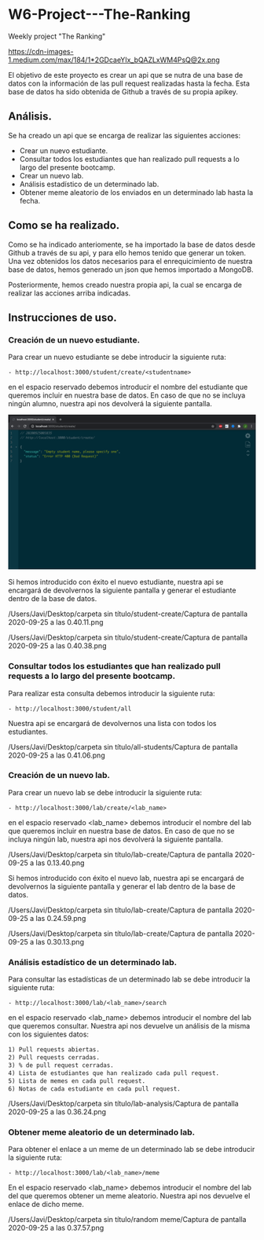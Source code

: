 # W6-Project---The-Ranking
Weekly project "The Ranking"


https://cdn-images-1.medium.com/max/184/1*2GDcaeYIx_bQAZLxWM4PsQ@2x.png


El objetivo de este proyecto es crear un api que se nutra de una base de datos con la información de las pull request realizadas hasta la fecha. Esta base de datos ha sido obtenida de Github a través de su propia apikey.  


## Análisis.

Se ha creado un api que se encarga de realizar las siguientes acciones:

- Crear un nuevo estudiante.
- Consultar todos los estudiantes que han realizado pull requests a lo largo del presente bootcamp.
- Crear un nuevo lab.
- Análisis estadístico de un determinado lab.
- Obtener meme aleatorio de los enviados en un determinado lab hasta la fecha.


## Como se ha realizado.
 
 Como se ha indicado anteriomente, se ha importado la base de datos desde Github a través de su api, y para ello hemos tenido que generar un token. Una vez obtenidos los datos necesarios para el enrequicimiento de nuestra base de datos, hemos generado un json que hemos importado a MongoDB. 
 
 Posteriormente, hemos creado nuestra propia api, la cual se encarga de realizar las acciones arriba indicadas.


## Instrucciones de uso.

### Creación de un nuevo estudiante.

Para crear un nuevo estudiante se debe introducir la siguiente ruta:

    - http://localhost:3000/student/create/<studentname>

en el espacio reservado <studentname> debemos introducir el nombre del estudiante que queremos incluir en nuestra base de datos. En caso de que no se incluya ningún alumno, nuestra api nos devolverá la siguiente pantalla.

![Captura%20de%20pantalla%202020-09-25%20a%20las%200.38.41.png](https://github.com/Jav1-Mart1nez/W6-Project---The-Ranking/blob/master/img/student-create/Captura%20de%20pantalla%202020-09-25%20a%20las%200.38.41.png)

Si hemos introducido con éxito el nuevo estudiante, nuestra api se encargará de devolvernos la siguiente pantalla y generar el estudiante dentro de la base de datos.
    
/Users/Javi/Desktop/carpeta sin título/student-create/Captura de pantalla 2020-09-25 a las 0.40.11.png

/Users/Javi/Desktop/carpeta sin título/student-create/Captura de pantalla 2020-09-25 a las 0.40.38.png


### Consultar todos los estudiantes que han realizado pull requests a lo largo del presente bootcamp.

Para realizar esta consulta debemos introducir la siguiente ruta:

    - http://localhost:3000/student/all

Nuestra api se encargará de devolvernos una lista con todos los estudiantes.

/Users/Javi/Desktop/carpeta sin título/all-students/Captura de pantalla 2020-09-25 a las 0.41.06.png


### Creación de un nuevo lab.

Para crear un nuevo lab se debe introducir la siguiente ruta:

    - http://localhost:3000/lab/create/<lab_name>

en el espacio reservado <lab_name> debemos introducir el nombre del lab que queremos incluir en nuestra base de datos. En caso de que no se incluya ningún lab, nuestra api nos devolverá la siguiente pantalla.

/Users/Javi/Desktop/carpeta sin título/lab-create/Captura de pantalla 2020-09-25 a las 0.13.40.png

Si hemos introducido con éxito el nuevo lab, nuestra api se encargará de devolvernos la siguiente pantalla y generar el lab dentro de la base de datos.
    
/Users/Javi/Desktop/carpeta sin título/lab-create/Captura de pantalla 2020-09-25 a las 0.24.59.png

/Users/Javi/Desktop/carpeta sin título/lab-create/Captura de pantalla 2020-09-25 a las 0.30.13.png


### Análisis estadístico de un determinado lab.

Para consultar las estadísticas de un determinado lab se debe introducir la siguiente ruta:

    - http://localhost:3000/lab/<lab_name>/search

en el espacio reservado <lab_name> debemos introducir el nombre del lab que queremos consultar. Nuestra api nos devuelve un análisis de la misma con los siguientes datos:

    1) Pull requests abiertas.
    2) Pull requests cerradas.
    3) % de pull request cerradas.
    4) Lista de estudiantes que han realizado cada pull request.
    5) Lista de memes en cada pull request.
    6) Notas de cada estudiante en cada pull request.

/Users/Javi/Desktop/carpeta sin título/lab-analysis/Captura de pantalla 2020-09-25 a las 0.36.24.png


### Obtener meme aleatorio de un determinado lab.

Para obtener el enlace a un meme de un determinado lab se debe introducir la siguiente ruta:

    - http://localhost:3000/lab/<lab_name>/meme
    
En el espacio reservado <lab_name> debemos introducir el nombre del lab del que queremos obtener un meme aleatorio. Nuestra api nos devuelve el enlace de dicho meme.

/Users/Javi/Desktop/carpeta sin título/random meme/Captura de pantalla 2020-09-25 a las 0.37.57.png
